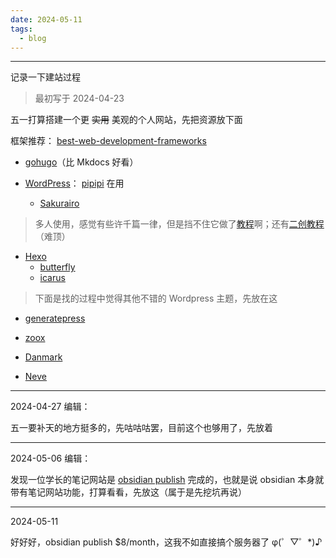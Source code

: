 ```yaml
---
date: 2024-05-11
tags:
  - blog
---
```

***

记录一下建站过程

<!-- more -->

> 最初写于 2024-04-23

五一打算搭建一个更 ~~实用~~ 美观的个人网站，先把资源放下面


框架推荐： [best-web-development-frameworks](https://www.lambdatest.com/blog/best-web-development-frameworks/)

-  [gohugo](https://gohugo.io/)（比 Mkdocs 好看）

- [WordPress](https://wordpress.org/documentation/article/get-started-with-wordpress/)： [pipipi](https://www.foreverhyx.top/) 在用
    - [Sakurairo](https://github.com/mirai-mamori/Sakurairo)

> 多人使用，感觉有些许千篇一律，但是挡不住它做了[教程](https://docs.fuukei.org/)啊；还有[二创教程](https://blog.ukenn.top/technology/sakura-tbs/) （难顶）

- [Hexo](https://hexo.io/zh-cn/)
    - [butterfly](https://github.com/jerryc127/hexo-theme-butterfly)
    - [icarus](https://github.com/ppoffice/hexo-theme-icarus)


> 下面是找的过程中觉得其他不错的 Wordpress 主题，先放在这

-  [generatepress](https://generatepress.com/)

-  [zoox](https://wordpress.org/showcase/zoox/)

-  [Danmark](https://wordpress.org/showcase/design-museum-danmark/)

-  [Neve](https://cn.wordpress.org/themes/search/Neve/)

---

2024-04-27 编辑：

五一要补天的地方挺多的，先咕咕咕罢，目前这个也够用了，先放着

---

2024-05-06 编辑：

发现一位学长的笔记网站是 [obsidian publish](https://help.obsidian.md/Obsidian+Publish/Introduction+to+Obsidian+Publish) 完成的，也就是说 obsidian 本身就带有笔记网站功能，打算看看，先放这（属于是先挖坑再说）

---

2024-05-11

好好好，obsidian publish $8/month，这我不如直接搞个服务器了 φ(゜▽゜*)♪